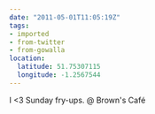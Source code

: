 ```yaml
---
date: "2011-05-01T11:05:19Z"
tags:
- imported
- from-twitter
- from-gowalla
location:
  latitude: 51.75307115
  longitude: -1.2567544
---
```

I &lt;3 Sunday fry-ups. @ Brown's Café
